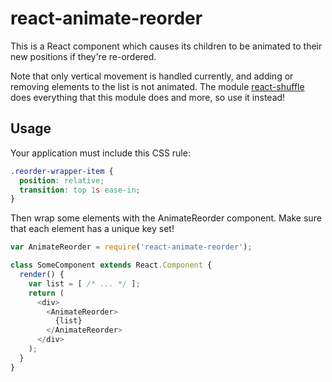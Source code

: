 # react-animate-reorder

This is a React component which causes its children to be animated to their new
positions if they're re-ordered.

Note that only vertical movement is handled currently, and adding or removing
elements to the list is not animated. The module
[react-shuffle](https://github.com/FormidableLabs/react-shuffle) does
everything that this module does and more, so use it instead!

## Usage

Your application must include this CSS rule:

```css
.reorder-wrapper-item {
  position: relative;
  transition: top 1s ease-in;
}
```

Then wrap some elements with the AnimateReorder component. Make sure that each
element has a unique key set!

```js
var AnimateReorder = require('react-animate-reorder');

class SomeComponent extends React.Component {
  render() {
    var list = [ /* ... */ ];
    return (
      <div>
        <AnimateReorder>
          {list}
        </AnimateReorder>
      </div>
    );
  }
}
```
